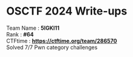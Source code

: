 # OSCTF 2024 Write-ups
Team Name : **5IGKI11**  
Rank : **#64**  
CTFtime : **https://ctftime.org/team/286570**  
Solved 7/7 Pwn category challenges
